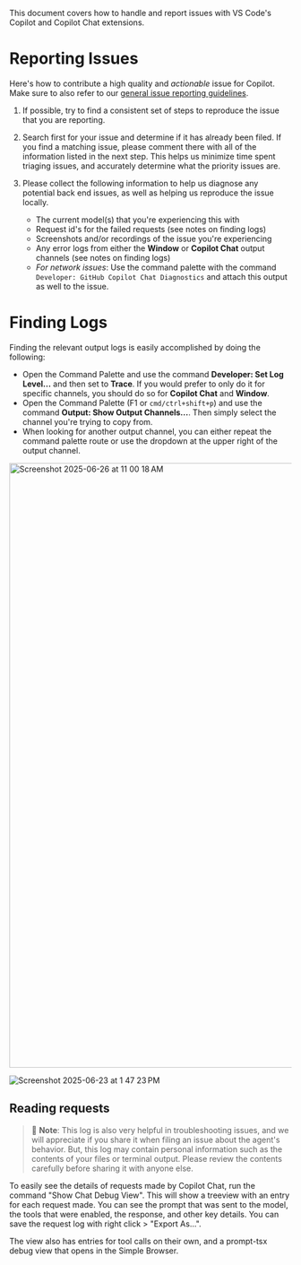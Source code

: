 This document covers how to handle and report issues with VS Code's Copilot and Copilot Chat extensions. 

# Reporting Issues

Here's how to contribute a high quality and _actionable_ issue for Copilot. Make sure to also refer to our [general issue reporting guidelines](https://github.com/microsoft/vscode/wiki/Submitting-Bugs-and-Suggestions).

1. If possible, try to find a consistent set of steps to reproduce the issue that you are reporting.

2. Search first for your issue and determine if it has already been filed. If you find a matching issue, please comment there with all of the information listed in the next step. This helps us minimize time spent triaging issues, and accurately determine what the priority issues are.

3. Please collect the following information to help us diagnose any potential back end issues, as well as helping us reproduce the issue locally.

    - The current model(s) that you're experiencing this with
    - Request id's for the failed requests (see notes on finding logs)
    - Screenshots and/or recordings of the issue you're experiencing
    - Any error logs from either the **Window** or **Copilot Chat** output channels (see notes on finding logs)
    - _For network issues_: Use the command palette with the command `Developer: GitHub Copilot Chat Diagnostics` and attach this output as well to the issue.

# Finding Logs

Finding the relevant output logs is easily accomplished by doing the following:

- Open the Command Palette and use the command **Developer: Set Log Level...** and then set to **Trace**. If you would prefer to only do it for specific channels, you should do so for **Copilot Chat** and **Window**.
- Open the Command Palette (F1 or `cmd/ctrl+shift+p`) and use the command **Output: Show Output Channels...**. Then simply select the channel you're trying to copy from. 
- When looking for another output channel, you can either repeat the command palette route or use the dropdown at the upper right of the output channel. 

<img width="1079" alt="Screenshot 2025-06-26 at 11 00 18 AM" src="https://github.com/user-attachments/assets/28a4b2e3-9519-4824-87c6-e778867d0914" />

![Screenshot 2025-06-23 at 1 47 23 PM](https://github.com/user-attachments/assets/29b35d2e-35b9-442a-82ba-b062c6b094c7)


## Reading requests

> 🚨 **Note**: This log is also very helpful in troubleshooting issues, and we will appreciate if you share it when filing an issue about the agent's behavior. But, this log may contain personal information such as the contents of your files or terminal output. Please review the contents carefully before sharing it with anyone else.

To easily see the details of requests made by Copilot Chat, run the command "Show Chat Debug View". This will show a treeview with an entry for each request made. You can see the prompt that was sent to the model, the tools that were enabled, the response, and other key details. You can save the request log with right click > "Export As...".

The view also has entries for tool calls on their own, and a prompt-tsx debug view that opens in the Simple Browser.